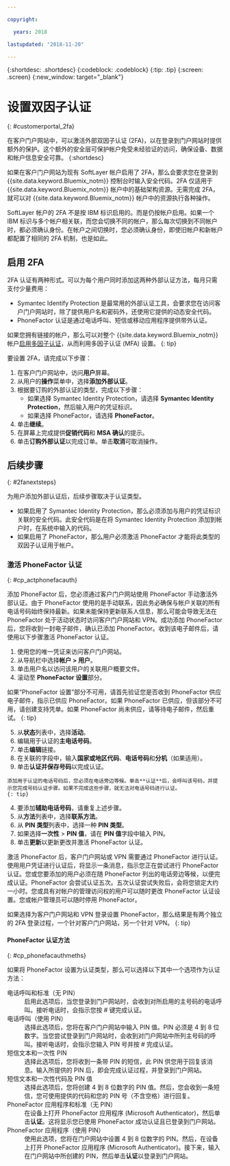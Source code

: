 ```yaml
---

copyright:

  years: 2018

lastupdated: "2018-11-20"

---
```


{:shortdesc: .shortdesc}
{:codeblock: .codeblock}
{:tip: .tip}
{:screen: .screen}
{:new_window: target="_blank"}


# 设置双因子认证
{: #customerportal_2fa}

在客户门户网站中，可以激活外部双因子认证 (2FA)，以在登录到门户网站时提供额外的保护。这个额外的安全层可保护帐户免受未经验证的访问，确保设备、数据和帐户信息安全可靠。
{:shortdesc}

如果在客户门户网站为现有 SoftLayer 帐户启用了 2FA，那么会要求您在登录到 {{site.data.keyword.Bluemix_notm}} 控制台时输入安全代码。2FA 仅适用于 {{site.data.keyword.Bluemix_notm}} 帐户中的基础架构资源。无需完成 2FA，就可以对 {{site.data.keyword.Bluemix_notm}} 帐户中的资源执行各种操作。

SoftLayer 帐户的 2FA 不是按 IBM 标识启用的。而是仍按帐户启用。如果一个 IBM 标识与多个帐户相关联，而您会切换不同的帐户，那么每次切换到不同帐户时，都必须确认身份。在帐户之间切换时，您必须确认身份，即使旧帐户和新帐户都配置了相同的 2FA 机制，也是如此。

## 启用 2FA

2FA 认证有两种形式。可以为每个用户同时添加这两种外部认证方法，每月只需支付少量费用：

* Symantec Identify Protection 是最常用的外部认证工具，会要求您在访问客户门户网站时，除了提供用户名和密码外，还使用它提供的动态安全代码。
* PhoneFactor 认证是通过电话呼叫、短信或移动应用程序提供带外认证。

 如果您拥有链接的帐户，那么可以对整个 {{site.data.keyword.Bluemix_notm}} 帐户[启用多因子认证](/docs/iam/mfa.html)，从而利用多因子认证 (MFA) 设置。
 {: tip}

要设置 2FA，请完成以下步骤：

1. 在客户门户网站中，访问**用户**屏幕。
2. 从用户的**操作**菜单中，选择**添加外部认证**。
3. 根据要订购的外部认证的类型，完成以下步骤：
    * 如果选择 Symantec Identity Protection，请选择 **Symantec Identity Protection**，然后输入用户的凭证标识。
    * 如果选择 PhoneFactor，请选择 **PhoneFactor**。
4. 单击**继续**。
5. 在屏幕上完成提供**促销代码**和 **MSA 确认**的提示。
6. 单击**订购外部认证**以完成订单。单击**取消**可取消操作。

## 后续步骤
{: #2fanextsteps}

为用户添加外部认证后，后续步骤取决于认证类型。
* 如果启用了 Symantec Identity Protection，那么必须添加与用户的凭证标识关联的安全代码。此安全代码是在将 Symantec Identity Protection 添加到帐户时，在系统中输入的代码。
* 如果启用了 PhoneFactor，那么用户必须激活 PhoneFactor 才能将此类型的双因子认证用于帐户。

### 激活 PhoneFactor 认证
{: #cp_actphonefacauth}

添加 PhoneFactor 后，您必须通过客户门户网站使用 PhoneFactor 手动激活外部认证。由于 PhoneFactor 使用的是手动联系，因此务必确保与帐户关联的所有电话号码始终保持最新。如果未能保持更新联系人信息，那么可能会导致无法在 PhoneFactor 处于活动状态时访问客户门户网站和 VPN。成功添加 PhoneFactor 后，您将收到一封电子邮件，确认已添加 PhoneFactor。收到该电子邮件后，请使用以下步骤激活 PhoneFactor 认证。

1. 使用您的唯一凭证来访问客户门户网站。
2. 从导航栏中选择**帐户 > 用户**。
3. 单击用户名以访问该用户的关联用户概要文件。
4. 滚动至 **PhoneFactor 设置**部分。

  如果“PhoneFactor 设置”部分不可用，请首先验证您是否收到 PhoneFactor 供应电子邮件，指示已供应 PhoneFactor。如果 PhoneFactor 已供应，但该部分不可用，请创建支持凭单。如果 PhoneFactor 尚未供应，请等待电子邮件，然后重试。
  {: tip}

5. 从**状态**列表中，选择**活动**。
6. 编辑用于认证的**主电话号码**。
  1. 单击**编辑**链接。
  2. 在关联的字段中，输入**国家或地区代码**、**电话号码**和**分机**（如果适用）。
  3. 单击**认证并保存号码**以完成认证。

    添加用于认证的电话号码后，您必须在电话旁边等候。单击**认证**后，会呼叫该号码，并提示您完成号码认证步骤。如果不完成这些步骤，就无法对电话号码进行认证。
    {: tip}

  4. 要添加**辅助电话号码**，请重复上述步骤。
7. 从**方法**列表中，选择**联系方法**。
8. 从 **PIN 类型**列表中，选择一种 **PIN 类型**。
9. 如果选择**一次性** > **PIN 值**，请在 **PIN 值**字段中输入 PIN。
10. 单击**更新**以更新更改并激活 PhoneFactor 认证。

激活 PhoneFactor 后，客户门户网站或 VPN 需要通过 PhoneFactor 进行认证。使用用户凭证进行认证后，将显示一条消息，指示您正在尝试进行 PhoneFactor 认证。您或您要添加的用户必须在随 PhoneFactor 列出的电话旁边等候，以便完成认证。PhoneFactor 会尝试认证五次。五次认证尝试失败后，会将您锁定大约一小时。您或具有对帐户的管理访问权的用户可以随时更改 PhoneFactor 认证设置。您或帐户管理员可以随时停用 PhoneFactor。

 如果选择为客户门户网站和 VPN 登录设置 PhoneFactor，那么结果是有两个独立的 2FA 登录过程，一个针对客户门户网站，另一个针对 VPN。
 {: tip}

#### PhoneFactor 认证方法
{: #cp_phonefacauthmeths}

如果将 PhoneFactor 设置为认证类型，那么可以选择以下其中一个选项作为认证方法：

<dl>
<dt>电话呼叫和标准（无 PIN）</dt>
<dd>启用此选项后，当您登录到门户网站时，会收到对所启用的主号码的电话呼叫。接听电话时，会指示您按 # 键完成认证。</dd>
<dt>电话呼叫（使用 PIN）</dt>
<dd>选择此选项后，您将在客户门户网站中输入 PIN 值。PIN 必须是 4 到 8 位数字。当您尝试登录到门户网站时，会收到对门户网站中所列主号码的呼叫。接听电话时，会指示您输入 PIN 号并按 # 完成认证。</dd>
<dt>短信文本和一次性 PIN</dt>
<dd>选择此选项后，您将收到一条带 PIN 的短信，此 PIN 供您用于回复该消息。输入所提供的 PIN 后，即会完成认证过程，并登录到门户网站。</dd>
<dt>短信文本和一次性代码及 PIN 值</dt>
<dd>选择此选项后，您将创建 4 到 8 位数字的 PIN 值。然后，您会收到一条短信，您可使用提供的代码和您的 PIN 号（不含空格）进行回复。</dd>
<dt>PhoneFactor 应用程序和标准（无 PIN）</dt>
<dd>在设备上打开 PhoneFactor 应用程序 (Microsoft Authenticator)，然后单击<strong>认证</strong>。这将显示您已使用 PhoneFactor 成功认证且已登录到门户网站。</dd>
<dt>PhoneFactor 应用程序（使用 PIN）</dt>
<dd>使用此选项，您将在门户网站中设置 4 到 8 位数字的 PIN。然后，在设备上打开 PhoneFactor 应用程序 (Microsoft Authenticator)。接下来，输入在门户网站中所创建的 PIN，然后单击<strong>认证</strong>以登录到门户网站。</dd>
</dl>
